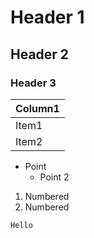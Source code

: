 # Header 1

## Header 2

### Header 3


| Column1 |
| ------------- |
| Item1 |
| Item2 |


* Point
  * Point 2

1. Numbered
  1. Numbered

```bash
Hello
```

